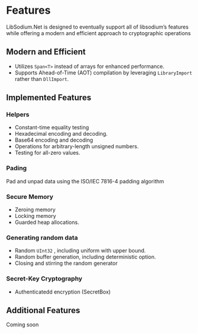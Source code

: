 # Features

LibSodium.Net is designed to eventually support all of libsodium’s features while offering a modern and efficient approach to cryptographic operations

## Modern and Efficient

- Utilizes `Span<T>` instead of arrays for enhanced performance.
- Supports Ahead-of-Time (AOT) compilation by leveraging `LibraryImport` rather than `DllImport`.

## Implemented Features

### Helpers

- Constant-time equality testing
- Hexadecimal encoding and decoding.
- Base64 encoding and decoding
- Operations for arbitrary-length unsigned numbers.
- Testing for all-zero values.

### Pading

Pad and unpad data using the ISO/IEC 7816-4 padding algorithm

### Secure Memory

- Zeroing memory
- Locking memory
- Guarded heap allocations.

### Generating random data

- Random `UInt32` , including uniform with upper bound.
- Random buffer generation, including deterministic option.
- Closing and stirring the random generator

### Secret-Key Cryptography

- Authenticatedd encryption (SecretBox)

## Additional Features

Coming soon